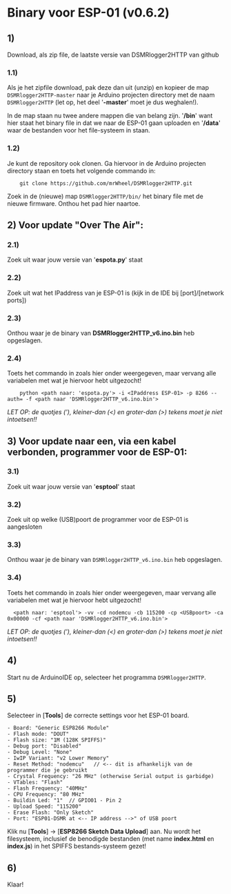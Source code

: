 # Binary voor ESP-01 (v0.6.2)

## 1)
Download, als zip file, de laatste versie van DSMRlogger2HTTP van github

### 1.1)
Als je het zipfile download, pak deze dan uit (unzip) en kopieer de map 
```DSMRlogger2HTTP-master``` naar je Arduino projecten directory met de naam ```DSMRlogger2HTTP``` (let
op, het deel '**-master**' moet je dus weghalen!).

In de map staan nu twee andere mappen die van belang zijn. '**/bin**' want hier staat het binary file in dat we naar de ESP-01 gaan uploaden en '**/data**' waar de bestanden voor het file-systeem in staan.

### 1.2)
Je kunt de repository ook clonen. Ga hiervoor in de Arduino projecten directory staan en toets het volgende commando in:

```
    git clone https://github.com/mrWheel/DSMRlogger2HTTP.git
```

Zoek in de (nieuwe) map ```DSMRlogger2HTTP/bin/``` het binary file met de nieuwe firmware. Onthou het pad hier naartoe.

## 2) Voor update "Over The Air":

### 2.1) 
Zoek uit waar jouw versie van '**espota.py**' staat
### 2.2) 
Zoek uit wat het IPaddress van je ESP-01 is (kijk in de IDE bij [port]/[network ports])
### 2.3) 
Onthou waar je de binary van **DSMRlogger2HTTP_v6.ino.bin** heb opgeslagen.
### 2.4) 
Toets het commando in zoals hier onder weergegeven, maar vervang alle variabelen met wat je hiervoor hebt uitgezocht!
```
    python <path naar: 'espota.py'> -i <IPaddress ESP-01> -p 8266 --auth= -f <path naar 'DSMRlogger2HTTP_v6.ino.bin'>
```

*LET OP: de quotjes ('), kleiner-dan (<) en groter-dan (>) tekens moet je niet intoetsen!!*

## 3) Voor update naar een, via een kabel verbonden, programmer voor de ESP-01:

### 3.1)
Zoek uit waar jouw versie van '**esptool**' staat
### 3.2)
Zoek uit op welke (USB)poort de programmer voor de ESP-01 is aangesloten
### 3.3)
Onthou waar je de binary van ```DSMRlogger2HTTP_v6.ino.bin``` heb opgeslagen.
### 3.4)
Toets het commando in zoals hier onder weergegeven, maar vervang alle variabelen met wat je hiervoor hebt uitgezocht!

```
  <path naar: 'esptool'> -vv -cd nodemcu -cb 115200 -cp <USBpoort> -ca 0x00000 -cf <path naar 'DSMRlogger2HTTP_v6.ino.bin'>
```

*LET OP: de quotjes ('), kleiner-dan (<) en groter-dan (>) tekens moet je niet intoetsen!!*

## 4)
Start nu de ArduinoIDE op, selecteer het programma ```DSMRlogger2HTTP```.

## 5)
Selecteer in [**Tools**] de correcte settings voor het ESP-01 board.

    - Board: "Generic ESP8266 Module"
    - Flash mode: "DOUT"
    - Flash size: "1M (128K SPIFFS)"
    - Debug port: "Disabled"
    - Debug Level: "None"
    - IwIP Variant: "v2 Lower Memory"
    - Reset Method: "nodemcu"   // <-- dit is afhankelijk van de programmer die je gebruikt
    - Crystal Frequency: "26 MHz" (otherwise Serial output is garbidge)
    - VTables: "Flash"
    - Flash Frequency: "40MHz"
    - CPU Frequency: "80 MHz"
    - Buildin Led: "1"  // GPIO01 - Pin 2
    - Upload Speed: "115200"
    - Erase Flash: "Only Sketch"
    - Port: "ESP01-DSMR at <-- IP address -->" of USB poort

Klik nu [**Tools**] -> [**ESP8266 Sketch Data Upload**] aan. Nu wordt het filesysteem, inclusief de benodigde bestanden (met name **index.html** en **index.js**) in het SPIFFS bestands-systeem gezet!

## 6)
Klaar!
